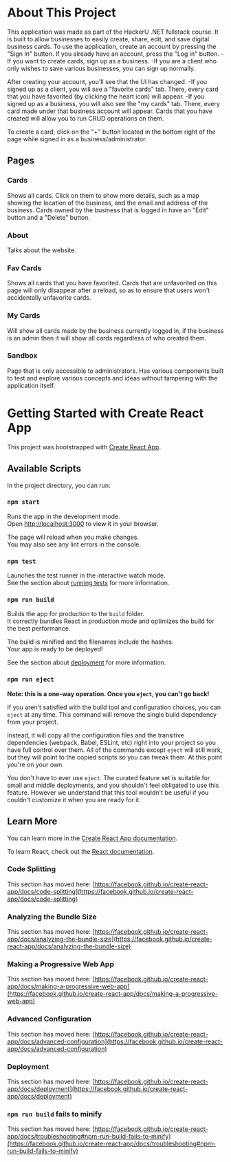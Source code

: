 # About This Project
This application was made as part of the HackerU .NET fullstack course.
It is built to allow businesses to easily create, share, edit, and save digital business cards.
To use the application, create an account by pressing the "Sign In" button.
If you already have an account, press the "Log in" button.
-If you want to create cards, sign up as a business.
-If you are a client who only wishes to save various businesses, you can sign up normally.


After creating your account, you'll see that the UI has changed.
-If you signed up as a client, you will see a "favorite cards" tab. There, every card that you have favorited (by clicking the heart icon) will appear.
-If you signed up as a business, you will also see the "my cards" tab. There, every card made under that business account will appear.
Cards that you have created will allow you to run CRUD operations on them.

To create a card, click on the "+" button located in the bottom right of the page while signed in as a business/administrator.

## Pages

### Cards

Shows all cards. Click on them to show more details, such as a map showing the location of the business, and the email and address of the business. Cards owned by the business that is logged in have an "Edit" button and a "Delete" button.

### About

Talks about the website.

### Fav Cards

Shows all cards that you have favorited. Cards that are unfavorited on this page will only disappear after a reload, so as to ensure that users won't accidentally unfavorite cards.

### My Cards

Will show all cards made by the business currently logged in, if the business is an admin then it will show all cards regardless of who created them. 

### Sandbox

Page that is only accessible to administrators. Has various components built to test and explore various concepts and ideas without tampering with the application itself. 


# Getting Started with Create React App

This project was bootstrapped with [Create React App](https://github.com/facebook/create-react-app).

## Available Scripts

In the project directory, you can run:

### `npm start`

Runs the app in the development mode.\
Open [http://localhost:3000](http://localhost:3000) to view it in your browser.

The page will reload when you make changes.\
You may also see any lint errors in the console.

### `npm test`

Launches the test runner in the interactive watch mode.\
See the section about [running tests](https://facebook.github.io/create-react-app/docs/running-tests) for more information.

### `npm run build`

Builds the app for production to the `build` folder.\
It correctly bundles React in production mode and optimizes the build for the best performance.

The build is minified and the filenames include the hashes.\
Your app is ready to be deployed!

See the section about [deployment](https://facebook.github.io/create-react-app/docs/deployment) for more information.

### `npm run eject`

**Note: this is a one-way operation. Once you `eject`, you can't go back!**

If you aren't satisfied with the build tool and configuration choices, you can `eject` at any time. This command will remove the single build dependency from your project.

Instead, it will copy all the configuration files and the transitive dependencies (webpack, Babel, ESLint, etc) right into your project so you have full control over them. All of the commands except `eject` will still work, but they will point to the copied scripts so you can tweak them. At this point you're on your own.

You don't have to ever use `eject`. The curated feature set is suitable for small and middle deployments, and you shouldn't feel obligated to use this feature. However we understand that this tool wouldn't be useful if you couldn't customize it when you are ready for it.

## Learn More

You can learn more in the [Create React App documentation](https://facebook.github.io/create-react-app/docs/getting-started).

To learn React, check out the [React documentation](https://reactjs.org/).

### Code Splitting

This section has moved here: [https://facebook.github.io/create-react-app/docs/code-splitting](https://facebook.github.io/create-react-app/docs/code-splitting)

### Analyzing the Bundle Size

This section has moved here: [https://facebook.github.io/create-react-app/docs/analyzing-the-bundle-size](https://facebook.github.io/create-react-app/docs/analyzing-the-bundle-size)

### Making a Progressive Web App

This section has moved here: [https://facebook.github.io/create-react-app/docs/making-a-progressive-web-app](https://facebook.github.io/create-react-app/docs/making-a-progressive-web-app)

### Advanced Configuration

This section has moved here: [https://facebook.github.io/create-react-app/docs/advanced-configuration](https://facebook.github.io/create-react-app/docs/advanced-configuration)

### Deployment

This section has moved here: [https://facebook.github.io/create-react-app/docs/deployment](https://facebook.github.io/create-react-app/docs/deployment)

### `npm run build` fails to minify

This section has moved here: [https://facebook.github.io/create-react-app/docs/troubleshooting#npm-run-build-fails-to-minify](https://facebook.github.io/create-react-app/docs/troubleshooting#npm-run-build-fails-to-minify)
